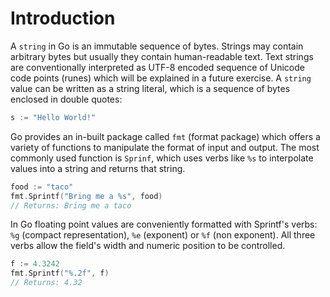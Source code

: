 # Introduction

A `string` in Go is an immutable sequence of bytes. Strings may contain arbitrary bytes but usually they contain human-readable text.
Text strings are conventionally interpreted as UTF-8 encoded sequence of Unicode code points (runes) which will be explained in a future exercise.
A `string` value can be written as a string literal, which is a sequence of bytes enclosed in double quotes:

```go
s := "Hello World!"
```

Go provides an in-built package called `fmt` (format package) which offers a variety of functions to manipulate the format of input and output. The most commonly used function is `Sprinf`, which uses verbs like `%s` to interpolate values into a string and returns that string.

```go
food := "taco"
fmt.Sprintf("Bring me a %s", food)
// Returns: Bring me a taco
```

In Go floating point values are conveniently formatted with Sprintf's verbs: `%g` (compact representation), `%e` (exponent) or `%f` (non exponent).
All three verbs allow the field's width and numeric position to be controlled.

```go
f := 4.3242
fmt.Sprintf("%.2f", f)
// Returns: 4.32
```
